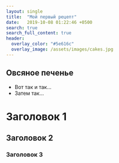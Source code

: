 ```yaml
---
layout: single
title:  "Мой первый рецепт"
date:   2019-10-08 01:22:46 +0500
search: true
search_full_content: true
header:
  overlay_color: "#5e616c"
  overlay_image: /assets/images/cakes.jpg
---
```


## Овсяное печенье

- Вот так и так...
- Затем так...

# Заголовок 1
## Заголовок 2
### Заголовок 3  
